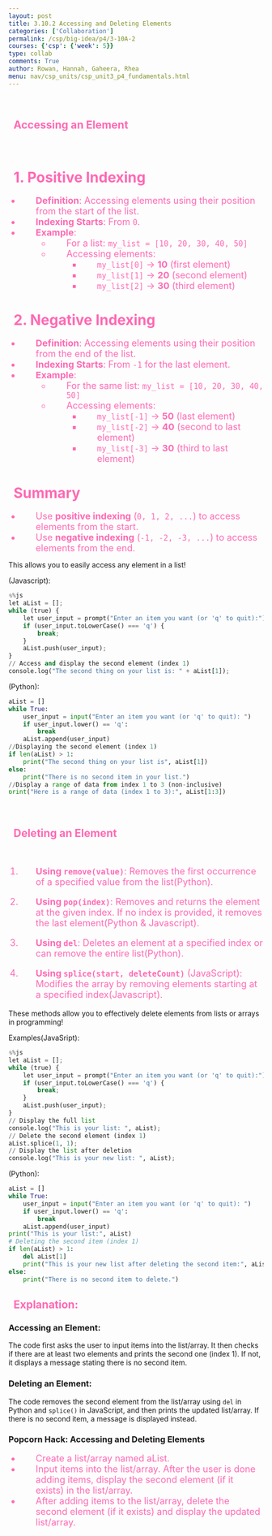 ```yaml
---
layout: post
title: 3.10.2 Accessing and Deleting Elements
categories: ['Collaboration']
permalink: /csp/big-idea/p4/3-10A-2
courses: {'csp': {'week': 5}}
type: collab
comments: True
author: Rowan, Hannah, Gaheera, Rhea
menu: nav/csp_units/csp_unit3_p4_fundamentals.html
---
```


<br>
<h2>Accessing an Element</h2>
<br>
<style>
    h1 {
        color: #ff69b4;
        padding-left: 10px;
    }
    h2 {
        color: #ff69b4;
        padding-left: 10px;
    }
    div {
        background-color: #ffb6c1;
        border-radius: 10px;
    }
    li {
        color: #ff69b4;
        padding-left: 30px;
        font-size: 18px;
    }
</style>


# 1. Positive Indexing

- **Definition**: Accessing elements using their position from the start of the list.
- **Indexing Starts**: From `0`.
- **Example**:
  - For a list: `my_list = [10, 20, 30, 40, 50]`
  - Accessing elements:
    - `my_list[0]` → **10** (first element)
    - `my_list[1]` → **20** (second element)
    - `my_list[2]` → **30** (third element)

# 2. Negative Indexing

- **Definition**: Accessing elements using their position from the end of the list.
- **Indexing Starts**: From `-1` for the last element.
- **Example**:
  - For the same list: `my_list = [10, 20, 30, 40, 50]`
  - Accessing elements:
    - `my_list[-1]` → **50** (last element)
    - `my_list[-2]` → **40** (second to last element)
    - `my_list[-3]` → **30** (third to last element)

# Summary
- Use **positive indexing** (`0, 1, 2, ...`) to access elements from the start.
- Use **negative indexing** (`-1, -2, -3, ...`) to access elements from the end.

This allows you to easily access any element in a list!


(Javascript):


```python
%%js
let aList = [];
while (true) {
    let user_input = prompt("Enter an item you want (or 'q' to quit):");
    if (user_input.toLowerCase() === 'q') {
        break;
    }
    aList.push(user_input);
}
// Access and display the second element (index 1)
console.log("The second thing on your list is: " + aList[1]);

```

(Python):


```python
aList = []
while True:
    user_input = input("Enter an item you want (or 'q' to quit): ")
    if user_input.lower() == 'q':
        break
    aList.append(user_input)
//Displaying the second element (index 1)
if len(aList) > 1:
    print("The second thing on your list is", aList[1])
else:
    print("There is no second item in your list.")
//Display a range of data from index 1 to 3 (non-inclusive)
print("Here is a range of data (index 1 to 3):", aList[1:3])
```


<br>
<h2>Deleting an Element</h2>
<br>
<style>
    h1 {
        color: #ff69b4;
        padding-left: 10px;
    }
    h2 {
        color: #ff69b4;
        padding-left: 10px;
    }
    div {
        background-color: #ffb6c1;
        border-radius: 10px;
    }
    li {
        color: #ff69b4;
        padding-left: 30px;
        font-size: 18px;
    }
</style>



1. **Using `remove(value)`**: Removes the first occurrence of a specified value from the list(Python).

2. **Using `pop(index)`**: Removes and returns the element at the given index. If no index is provided, it removes the last element(Python & Javascript).

3. **Using `del`**: Deletes an element at a specified index or can remove the entire list(Python).

4. **Using `splice(start, deleteCount)`** (JavaScript): Modifies the array by removing elements starting at a specified index(Javascript).

These methods allow you to effectively delete elements from lists or arrays in programming!


Examples(JavaSript):


```python
%%js
let aList = [];
while (true) {
    let user_input = prompt("Enter an item you want (or 'q' to quit):");
    if (user_input.toLowerCase() === 'q') {
        break;
    }
    aList.push(user_input);
}
// Display the full list
console.log("This is your list: ", aList);
// Delete the second element (index 1)
aList.splice(1, 1);
// Display the list after deletion
console.log("This is your new list: ", aList);
```

(Python):


```python
aList = []
while True:
    user_input = input("Enter an item you want (or 'q' to quit): ")
    if user_input.lower() == 'q':
        break
    aList.append(user_input)
print("This is your list:", aList)
# Deleting the second item (index 1)
if len(aList) > 1:
    del aList[1]
    print("This is your new list after deleting the second item:", aList)
else:
    print("There is no second item to delete.")

```

## Explanation:

### Accessing an Element:
The code first asks the user to input items into the list/array. It then checks if there are at least two elements and prints the second one (index 1). If not, it displays a message stating there is no second item.

### Deleting an Element:
The code removes the second element from the list/array using `del` in Python and `splice()` in JavaScript, and then prints the updated list/array. If there is no second item, a message is displayed instead.



### Popcorn Hack: Accessing and Deleting Elements
- Create a list/array named aList.
- Input items into the list/array. After the user is done adding items, display the second element (if it exists) in the list/array.
- After adding items to the list/array, delete the second element (if it exists) and display the updated list/array.
